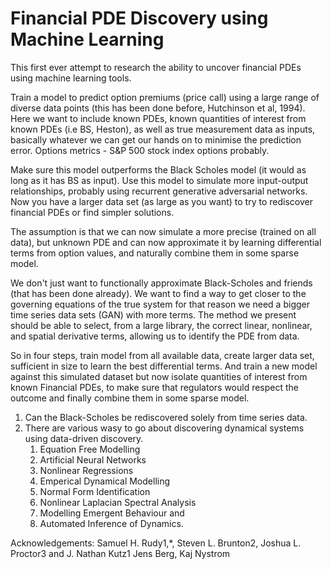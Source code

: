 # Financial PDE Discovery using Machine Learning

This first ever attempt to research the ability to uncover financial PDEs using machine learning tools. 



Train a model to predict option premiums (price call) using a large range of diverse data points (this has been done before, Hutchinson et al, 1994). Here we want to include known PDEs, known quantities of interest from known PDEs (i.e BS, Heston), as well as true measurement data as inputs, basically whatever we can get our hands on to minimise the prediction error. Options metrics - S&P 500 stock index options probably.

 

Make sure this model outperforms the Black Scholes model (it would as long as it has BS as input). Use this model to simulate more input-output relationships, probably using recurrent generative adversarial networks. Now you have a larger data set (as large as you want) to try to rediscover financial PDEs or find simpler solutions.

 

The assumption is that we can now simulate a more precise (trained on all data), but unknown PDE and can now approximate it by learning differential terms from option values, and naturally combine them in some sparse model.

 

We don't just want to functionally approximate Black-Scholes and friends (that has been done already). We want to find a way to get closer to the governing equations of the true system for that reason we need a bigger time series data sets (GAN) with more terms. The method we present should be able to select, from a large library, the correct linear, nonlinear, and spatial derivative terms, allowing us to identify the PDE from data.

 

So in four steps, train model from all available data, create larger data set, sufficient in size to learn the best differential terms. And train a new model against this simulated dataset but now isolate quantities of interest from known Financial PDEs, to make sure that regulators would respect the outcome and finally combine them in some sparse model.


1. Can the Black-Scholes be rediscovered solely from time series data. 
1. There are various wasy to go about discovering dynamical systems using data-driven discovery.
    1. Equation Free Modelling
    1. Artificial Neural Networks
    1. Nonlinear Regressions
    1. Emperical Dynamical Modelling
    1. Normal Form Identification
    1. Nonlinear Laplacian Spectral Analysis
    1. Modelling Emergent Behaviour and
    1. Automated Inference of Dynamics.

  
  
  Acknowledgements:
  Samuel H. Rudy1,*, Steven L. Brunton2, Joshua L. Proctor3 and J. Nathan Kutz1
  Jens Berg, Kaj Nystrom
